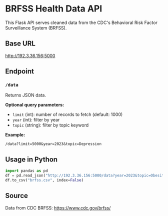 # BRFSS Health Data API

This Flask API serves cleaned data from the CDC's Behavioral Risk Factor Surveillance System (BRFSS).

## Base URL

http://192.3.36.156:5000

## Endpoint

### `/data`

Returns JSON data.

**Optional query parameters:**

- `limit` (int): number of records to fetch (default: 1000)
- `year` (int): filter by year
- `topic` (string): filter by topic keyword

**Example:**

```
/data?limit=5000&year=2023&topic=Depression
```

## Usage in Python

```python
import pandas as pd
df = pd.read_json("http://192.3.36.156:5000/data?year=2023&topic=Obesity")
df.to_csv("brfss.csv", index=False)
```

## Source

Data from CDC BRFSS: https://www.cdc.gov/brfss/
